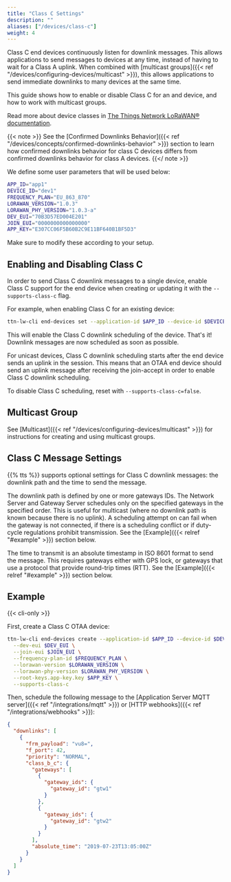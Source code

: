 ```yaml
---
title: "Class C Settings"
description: ""
aliases: ["/devices/class-c"]
weight: 4
---
```


Class C end devices continuously listen for downlink messages. This allows applications to send messages to devices at any time, instead of having to wait for a Class A uplink. When combined with [multicast groups]({{< ref "/devices/configuring-devices/multicast" >}}), this allows applications to send immediate downlinks to many devices at the same time.

This guide shows how to enable or disable Class C for an and device, and how to work with multicast groups.

<!--more-->

Read more about device classes in [The Things Network LoRaWAN® documentation](https://www.thethingsnetwork.org/docs/lorawan/classes/).

{{< note >}} See the [Confirmed Downlinks Behavior]({{< ref "/devices/concepts/confirmed-downlinks-behavior" >}}) section to learn how confirmed downlinks behavior for class C devices differs from confirmed downlinks behavior for class A devices. {{</ note >}}

We define some user parameters that will be used below:

```bash
APP_ID="app1"
DEVICE_ID="dev1"
FREQUENCY_PLAN="EU_863_870"
LORAWAN_VERSION="1.0.3"
LORAWAN_PHY_VERSION="1.0.3-a"
DEV_EUI="70B3D57ED004E201"
JOIN_EUI="0000000000000000"
APP_KEY="E307CC06F5B60B2C9E11BF640B1BF5D3"
```

Make sure to modify these according to your setup.

## Enabling and Disabling Class C

In order to send Class C downlink messages to a single device, enable Class C support for the end device when creating or updating it with the `--supports-class-c` flag.

For example, when enabling Class C for an existing device:

```bash
ttn-lw-cli end-devices set --application-id $APP_ID --device-id $DEVICE_ID --supports-class-c
```

This will enable the Class C downlink scheduling of the device. That's it! Downlink messages are now scheduled as soon as possible.

For unicast devices, Class C downlink scheduling starts after the end device sends an uplink in the session. This means that an OTAA end device should send an uplink message after receiving the join-accept in order to enable Class C downlink scheduling.

To disable Class C scheduling, reset with `--supports-class-c=false`.

## Multicast Group

See [Multicast]({{< ref "/devices/configuring-devices/multicast" >}}) for instructions for creating and using multicast groups.

## Class C Message Settings

{{% tts %}} supports optional settings for Class C downlink messages: the downlink path and the time to send the message.

The downlink path is defined by one or more gateways IDs. The Network Server and Gateway Server schedules only on the specified gateways in the specified order. This is useful for multicast (where no downlink path is known because there is no uplink). A scheduling attempt on can fail when the gateway is not connected, if there is a scheduling conflict or if duty-cycle regulations prohibit transmission. See the [Example]({{< relref "#example" >}}) section below.

The time to transmit is an absolute timestamp in ISO 8601 format to send the message. This requires gateways either with GPS lock, or gateways that use a protocol that provide round-trip times (RTT). See the [Example]({{< relref "#example" >}}) section below.

## Example

{{< cli-only >}}

First, create a Class C OTAA device:

```bash
ttn-lw-cli end-devices create --application-id $APP_ID --device-id $DEVICE_ID \
  --dev-eui $DEV_EUI \
  --join-eui $JOIN_EUI \
  --frequency-plan-id $FREQUENCY_PLAN \
  --lorawan-version $LORAWAN_VERSION \
  --lorawan-phy-version $LORAWAN_PHY_VERSION \
  --root-keys.app-key.key $APP_KEY \
  --supports-class-c
```

Then, schedule the following message to the [Application Server MQTT server]({{< ref "/integrations/mqtt" >}}) or [HTTP webhooks]({{< ref "/integrations/webhooks" >}}):

```json
{
  "downlinks": [
    {
      "frm_payload": "vu8=",
      "f_port": 42,
      "priority": "NORMAL",
      "class_b_c": {
        "gateways": [
          {
            "gateway_ids": {
              "gateway_id": "gtw1"
            }
          },
          {
            "gateway_ids": {
              "gateway_id": "gtw2"
            }
          }
        ],
        "absolute_time": "2019-07-23T13:05:00Z"
      }
    }
  ]
}
```
